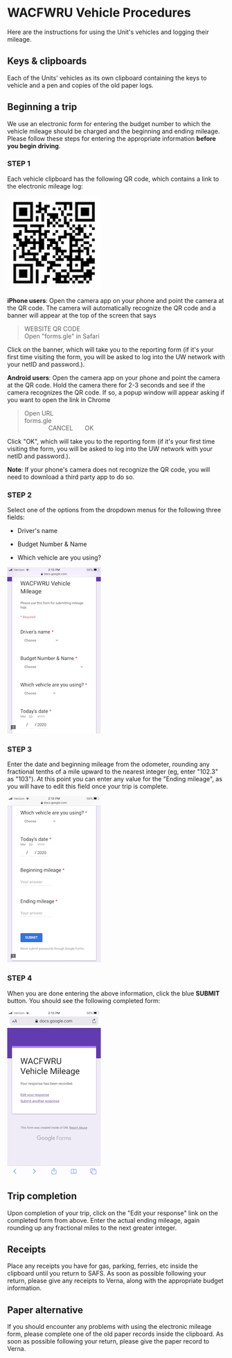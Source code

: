 # WACFWRU Vehicle Procedures

Here are the instructions for using the Unit's vehicles and logging their mileage.

## Keys & clipboards

Each of the Units' vehicles as its own clipboard containing the keys to vehicle and a pen and copies of the old paper logs.

## Beginning a trip

We use an electronic form for entering the budget number to which the vehicle mileage should be charged and the beginning and ending mileage. Please follow these steps for entering the appropriate information **before you begin driving**.

### STEP 1

Each vehicle clipboard has the following QR code, which contains a link to the electronic mileage log:

![](pics/WACFWRU_vehicle_log.png)

**iPhone users**: Open the camera app on your phone and point the camera at the QR code. The camera will automatically recognize the QR code and a banner will appear at the top of the screen that says

> WEBSITE QR CODE  
> Open "forms.gle" in Safari

Click on the banner, which will take you to the reporting form (if it's your first time visiting the form, you will be asked to log into the UW network with your netID and password.). 

**Android users**: Open the camera app on your phone and point the camera at the QR code. Hold the camera there for 2-3 seconds and see if the camera recognizes the QR code. If so, a popup window will appear asking if you want to open the link in Chrome

> Open URL  
> forms.gle  
> &nbsp; &nbsp; &nbsp; &nbsp; &nbsp; &nbsp; &nbsp; CANCEL &nbsp; &nbsp; &nbsp; OK

Click "OK", which will take you to the reporting form (if it's your first time visiting the form, you will be asked to log into the UW network with your netID and password.). 

**Note**: If your phone's camera does not recognize the QR code, you will need to download a third party app to do so.

### STEP 2

Select one of the options from the dropdown menus for the following three fields:

* Driver's name

* Budget Number & Name

* Which vehicle are you using?

![](pics/log_1.png)

### STEP 3

Enter the date and beginning mileage from the odometer, rounding any fractional tenths of a mile upward to the nearest integer (eg, enter "102.3" as "103"). At this point you can enter any value for the "Ending mileage", as you will have to edit this field once your trip is complete.

![](pics/log_2.png)

### STEP 4

When you are done entering the above information, click the blue **SUBMIT** button. You should see the following completed form:

![](pics/edit_response.png)

## Trip completion

Upon completion of your trip, click on the "Edit your response" link on the completed form from above. Enter the actual ending mileage, again rounding up any fractional miles to the next greater integer.

## Receipts

Place any receipts you have for gas, parking, ferries, etc inside the clipboard until you return to SAFS. As soon as possible following your return, please give any receipts to Verna, along with the appropriate budget information.

## Paper alternative

If you should encounter any problems with using the electronic mileage form, please complete one of the old paper records inside the clipboard. As soon as possible following your return, please give the paper record to Verna.

